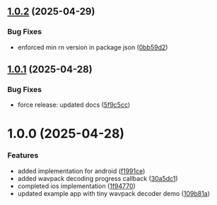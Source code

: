 ## [1.0.2](https://github.com/JairajJangle/react-native-tiny-wavpack-decoder/compare/v1.0.1...v1.0.2) (2025-04-29)


### Bug Fixes

* enforced min rn version in package json ([0bb59d2](https://github.com/JairajJangle/react-native-tiny-wavpack-decoder/commit/0bb59d231fabade73a2b881e4aa198e9a24e03fd))

## [1.0.1](https://github.com/JairajJangle/react-native-tiny-wavpack-decoder/compare/v1.0.0...v1.0.1) (2025-04-28)


### Bug Fixes

* force release: updated docs ([5f9c5cc](https://github.com/JairajJangle/react-native-tiny-wavpack-decoder/commit/5f9c5ccb538c64dba24ae04fa0ced4303376c7dc))

# 1.0.0 (2025-04-28)


### Features

* added implementation for android ([f1991ce](https://github.com/JairajJangle/react-native-tiny-wavpack-decoder/commit/f1991ceb90e267a0857666ae2989ea3d5efae382))
* added wavpack decoding progress callback ([30a5dc1](https://github.com/JairajJangle/react-native-tiny-wavpack-decoder/commit/30a5dc165ca669a63d4a93b7487bc7b5ade43552))
* completed ios implementation ([1f94770](https://github.com/JairajJangle/react-native-tiny-wavpack-decoder/commit/1f94770f58915ff14e6ba38892ba913253e0b6a0))
* updated example app with tiny wavpack decoder demo ([109b81a](https://github.com/JairajJangle/react-native-tiny-wavpack-decoder/commit/109b81a9adde98aad1929b5cc3c00889d4da760c))
